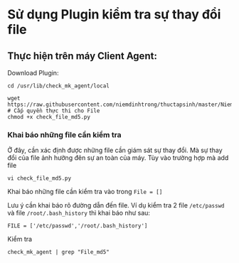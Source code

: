 # Sử dụng Plugin kiểm tra sự thay đổi file

## Thực hiện trên máy Client Agent:

Download Plugin:

```
cd /usr/lib/check_mk_agent/local

wget https://raw.githubusercontent.com/niemdinhtrong/thuctapsinh/master/NiemDT/Ghichep_checkmk/scripts/check_file_md5.py
# Cấp quyền thực thi cho File
chmod +x check_file_md5.py
```

### Khai báo những file cần kiểm tra
Ở đây, cần xác định được những file cần giám sát sự thay đổi. Mà sự thay đổi của file ảnh hưởng đên sự an toàn của máy. Tùy vào trường hợp mà add file

`vi check_file_md5.py`

Khai báo những file cần kiểm tra vào trong `File = []`

Lưu ý cần khai báo rõ đường dẫn đến file. Ví dụ kiểm tra 2 file `/etc/passwd` và file `/root/.bash_history` thì khai báo như sau:

`FILE = ['/etc/passwd','/root/.bash_history']`

Kiểm tra

`check_mk_agent | grep "File_md5"`